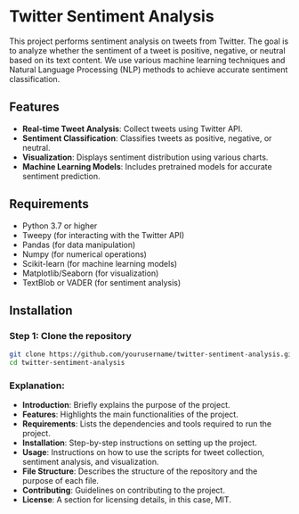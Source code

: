 # Twitter Sentiment Analysis

This project performs sentiment analysis on tweets from Twitter. The goal is to analyze whether the sentiment of a tweet is positive, negative, or neutral based on its text content. We use various machine learning techniques and Natural Language Processing (NLP) methods to achieve accurate sentiment classification.

## Features

- **Real-time Tweet Analysis**: Collect tweets using Twitter API.
- **Sentiment Classification**: Classifies tweets as positive, negative, or neutral.
- **Visualization**: Displays sentiment distribution using various charts.
- **Machine Learning Models**: Includes pretrained models for accurate sentiment prediction.

## Requirements

- Python 3.7 or higher
- Tweepy (for interacting with the Twitter API)
- Pandas (for data manipulation)
- Numpy (for numerical operations)
- Scikit-learn (for machine learning models)
- Matplotlib/Seaborn (for visualization)
- TextBlob or VADER (for sentiment analysis)

## Installation

### Step 1: Clone the repository

```bash
git clone https://github.com/yourusername/twitter-sentiment-analysis.git
cd twitter-sentiment-analysis
```

### Explanation:
- **Introduction**: Briefly explains the purpose of the project.
- **Features**: Highlights the main functionalities of the project.
- **Requirements**: Lists the dependencies and tools required to run the project.
- **Installation**: Step-by-step instructions on setting up the project.
- **Usage**: Instructions on how to use the scripts for tweet collection, sentiment analysis, and visualization.
- **File Structure**: Describes the structure of the repository and the purpose of each file.
- **Contributing**: Guidelines on contributing to the project.
- **License**: A section for licensing details, in this case, MIT.
